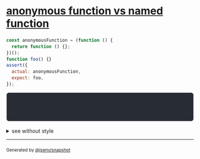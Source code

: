 # [anonymous function vs named function](../../function.test.js#L94)

```js
const anonymousFunction = (function () {
  return function () {};
})();
function foo() {}
assert({
  actual: anonymousFunction,
  expect: foo,
});
```

![img](throw.svg)

<details>
  <summary>see without style</summary>

```console
AssertionError: actual and expect are different

actual: function () { [source code] }
expect: function foo () { [source code] }
```

</details>

---

<sub>
  Generated by <a href="https://github.com/jsenv/core/tree/main/packages/independent/snapshot">@jsenv/snapshot</a>
</sub>